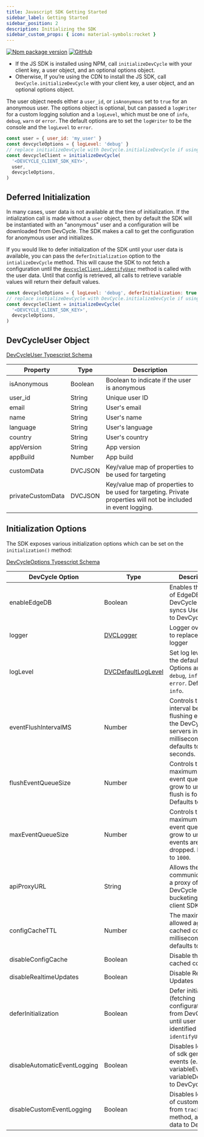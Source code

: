 ```yaml
---
title: Javascript SDK Getting Started
sidebar_label: Getting Started
sidebar_position: 2
description: Initializing the SDK
sidebar_custom_props: { icon: material-symbols:rocket }
---
```


[![Npm package version](https://badgen.net/npm/v/@devcycle/js-client-sdk)](https://www.npmjs.com/package/@devcycle/js-client-sdk)
[![GitHub](https://img.shields.io/github/stars/devcyclehq/js-sdks.svg?style=social&label=Star&maxAge=2592000)](https://github.com/devcyclehq/js-sdks)

[//]: # (wizard-initialize-start)

- If the JS SDK is installed using NPM, call `initializeDevCycle` with your client key, a user object, and an optional options object.
- Otherwise, If you’re using the CDN to install the JS SDK, call `DevCycle.initializeDevCycle` with your client key, a user object, and an optional options object.

The user object needs either a `user_id`, or `isAnonymous` set to `true` for an anonymous user. The options object is optional,
but can passed a `logWriter` for a custom logging solution and a `logLevel`, which must be one of `info`, `debug`, `warn` or `error`.
The default options are to set the `logWriter` to be the console and the `logLevel` to `error`.

```javascript
const user = { user_id: 'my_user' }
const devcycleOptions = { logLevel: 'debug' }
// replace initializeDevCycle with DevCycle.initializeDevCycle if using the CDN
const devcycleClient = initializeDevCycle(
  '<DEVCYCLE_CLIENT_SDK_KEY>',
  user,
  devcycleOptions,
)
```

[//]: # (wizard-initialize-end)

## Deferred Initialization

In many cases, user data is not available at the time of initialization. If the intialization call is made without a
`user` object, then by default the SDK will be instantiated with an "anonymous" user and a configuration will be
downloaded from DevCycle. The SDK makes a call to get the configuration for anonymous user and initializes.

If you would like to defer initialization of the SDK until your user data is available, you can pass the
`deferInitialization` option to the `intializeDevCycle` method. This will cause the SDK to not fetch a configuration until the
[`devcycleClient.identifyUser`](/sdk/client-side-sdks/javascript/javascript-usage#identifying-users) method is called with the user data.
Until that config is retrieved, all calls
to retrieve variable values will return their default values.

```js
const devcycleOptions = { logLevel: 'debug', deferInitialization: true }
// replace initializeDevCycle with DevCycle.initializeDevCycle if using the CDN
const devcycleClient = initializeDevCycle(
  '<DEVCYCLE_CLIENT_SDK_KEY>',
  devcycleOptions,
)
```

## DevCycleUser Object

[DevCycleUser Typescript Schema](https://github.com/search?q=repo%3ADevCycleHQ%2Fjs-sdks+export+interface+DevCycleUser+language%3ATypeScript+path%3A*types.ts&type=code)

| Property          | Type    | Description                                                                                                     |
| ----------------- | ------- | --------------------------------------------------------------------------------------------------------------- |
| isAnonymous       | Boolean | Boolean to indicate if the user is anonymous                                                                    |
| user_id           | String  | Unique user ID                                                                                                  |
| email             | String  | User's email                                                                                                    |
| name              | String  | User's name                                                                                                     |
| language          | String  | User's language                                                                                                 |
| country           | String  | User's country                                                                                                  |
| appVersion        | String  | App version                                                                                                     |
| appBuild          | Number  | App build                                                                                                       |
| customData        | DVCJSON | Key/value map of properties to be used for targeting                                                            |
| privateCustomData | DVCJSON | Key/value map of properties to be used for targeting. Private properties will not be included in event logging. |

## Initialization Options

The SDK exposes various initialization options which can be set on the `initialization()` method:

[DevCycleOptions Typescript Schema](https://github.com/search?q=repo%3ADevCycleHQ%2Fjs-sdks+export+interface+DevCycleOptions+language%3ATypeScript+path%3A*types.ts&type=code)

| DevCycle Option              | Type                                                                                                     | Description                                                                                                    |
| ---------------------------- | -------------------------------------------------------------------------------------------------------- | -------------------------------------------------------------------------------------------------------------- |
| enableEdgeDB                 | Boolean                                                                                                  | Enables the usage of EdgeDB for DevCycle that syncs User Data to DevCycle.                                     |
| logger                       | [DVCLogger](https://github.com/DevCycleHQ/js-sdks/blob/main/lib/shared/types/src/logger.ts#L2)           | Logger override to replace default logger                                                                      |
| logLevel                     | [DVCDefaultLogLevel](https://github.com/DevCycleHQ/js-sdks/blob/main/lib/shared/types/src/logger.ts#L12) | Set log level of the default logger. Options are: `debug`, `info`, `warn`, `error`. Defaults to `info`.        |
| eventFlushIntervalMS         | Number                                                                                                   | Controls the interval between flushing events to the DevCycle servers in milliseconds, defaults to 10 seconds. |
| flushEventQueueSize          | Number                                                                                                   | Controls the maximum size the event queue can grow to until a flush is forced. Defaults to `100`.              |
| maxEventQueueSize            | Number                                                                                                   | Controls the maximum size the event queue can grow to until events are dropped. Defaults to `1000`.            |
| apiProxyURL                  | String                                                                                                   | Allows the SDK to communicate with a proxy of DevCycle bucketing API / client SDK API.                         |
| configCacheTTL               | Number                                                                                                   | The maximum allowed age of a cached config in milliseconds, defaults to 7 days                                 |
| disableConfigCache           | Boolean                                                                                                  | Disable the use of cached configs                                                                              |
| disableRealtimeUpdates       | Boolean                                                                                                  | Disable Realtime Updates                                                                                       |
| deferInitialization          | Boolean                                                                                                       | Defer initialization (fetching configuration from DevCycle) until user is identified with `identifyUser` call  |
| disableAutomaticEventLogging | Boolean                                                                                                  | Disables logging of sdk generated events (e.g. variableEvaluated, variableDefaulted) to DevCycle.              |
| disableCustomEventLogging    | Boolean                                                                                                  | Disables logging of custom events, from `track()` method, and user data to DevCycle.                           |
